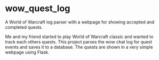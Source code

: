 # wow_quest_log
A World of Warcraft log parser with a webpage for showing accepted and completed quests.

Me and my friend started to play World of Warcraft classic and wanted to track each others quests.
This project parses the wow chat log for quest events and saves it to a database. The quests are shown in a very simple webpage using Flask.
